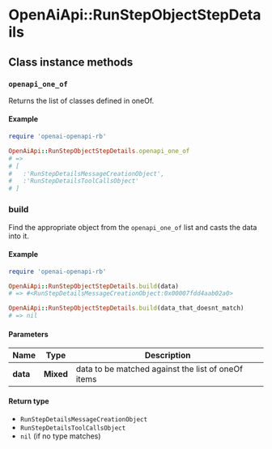 # OpenAiApi::RunStepObjectStepDetails

## Class instance methods

### `openapi_one_of`

Returns the list of classes defined in oneOf.

#### Example

```ruby
require 'openai-openapi-rb'

OpenAiApi::RunStepObjectStepDetails.openapi_one_of
# =>
# [
#   :'RunStepDetailsMessageCreationObject',
#   :'RunStepDetailsToolCallsObject'
# ]
```

### build

Find the appropriate object from the `openapi_one_of` list and casts the data into it.

#### Example

```ruby
require 'openai-openapi-rb'

OpenAiApi::RunStepObjectStepDetails.build(data)
# => #<RunStepDetailsMessageCreationObject:0x00007fdd4aab02a0>

OpenAiApi::RunStepObjectStepDetails.build(data_that_doesnt_match)
# => nil
```

#### Parameters

| Name | Type | Description |
| ---- | ---- | ----------- |
| **data** | **Mixed** | data to be matched against the list of oneOf items |

#### Return type

- `RunStepDetailsMessageCreationObject`
- `RunStepDetailsToolCallsObject`
- `nil` (if no type matches)

